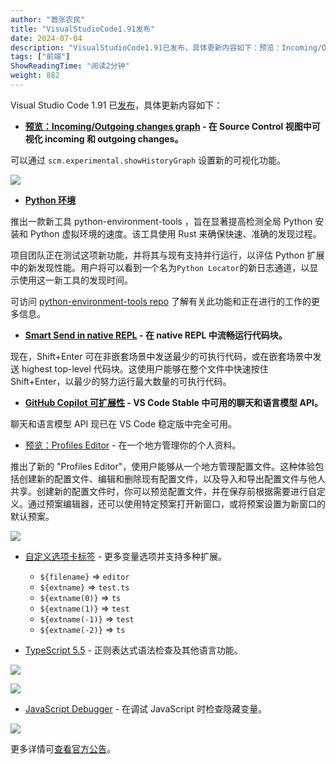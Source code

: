 ```yaml
---
author: "嚣张农民"
title: "VisualStudioCode1.91发布"
date: 2024-07-04
description: "VisualStudioCode1.91已发布，具体更新内容如下：预览：Incoming/Outgoingchangesgraph-在SourceControl视图中可视化i"
tags: ["前端"]
ShowReadingTime: "阅读2分钟"
weight: 882
---
```

Visual Studio Code 1.91 已[发布](https://link.juejin.cn?target=https%3A%2F%2Fwww.oschina.net%2Faction%2FGoToLink%3Furl%3Dhttps%253A%252F%252Fcode.visualstudio.com%252Fupdates%252Fv1_91 "https://www.oschina.net/action/GoToLink?url=https%3A%2F%2Fcode.visualstudio.com%2Fupdates%2Fv1_91")，具体更新内容如下：

*   **[预览：Incoming/Outgoing changes graph](https://link.juejin.cn?target=https%3A%2F%2Fwww.oschina.net%2Faction%2FGoToLink%3Furl%3Dhttps%253A%252F%252Fcode.visualstudio.com%252Fupdates%252Fv1_91%2523_source-control "https://www.oschina.net/action/GoToLink?url=https%3A%2F%2Fcode.visualstudio.com%2Fupdates%2Fv1_91%23_source-control") - 在 Source Control 视图中可视化 incoming 和 outgoing changes。**

可以通过 `scm.experimental.showHistoryGraph` 设置新的可视化功能。

![](https://p3-juejin.byteimg.com/tos-cn-i-k3u1fbpfcp/0720c73895e3495d8e10346a7b028994~tplv-k3u1fbpfcp-jj-mark:3024:0:0:0:q75.awebp#?w=1021&h=657&s=139307&e=png&b=232323)

*   **[Python 环境](https://link.juejin.cn?target=https%3A%2F%2Fwww.oschina.net%2Faction%2FGoToLink%3Furl%3Dhttps%253A%252F%252Fcode.visualstudio.com%252Fupdates%252Fv1_91%2523_python "https://www.oschina.net/action/GoToLink?url=https%3A%2F%2Fcode.visualstudio.com%2Fupdates%2Fv1_91%23_python")**

推出一款新工具 python-environment-tools ，旨在显著提高检测全局 Python 安装和 Python 虚拟环境的速度。该工具使用 Rust 来确保快速、准确的发现过程。

项目团队正在测试这项新功能，并将其与现有支持并行运行，以评估 Python 扩展中的新发现性能。用户将可以看到一个名为`Python Locator`的新日志通道，以显示使用这一新工具的发现时间。

可访问 [python-environment-tools repo](https://link.juejin.cn?target=https%3A%2F%2Fwww.oschina.net%2Faction%2FGoToLink%3Furl%3Dhttps%253A%252F%252Fgithub.com%252Fmicrosoft%252Fpython-environment-tools "https://www.oschina.net/action/GoToLink?url=https%3A%2F%2Fgithub.com%2Fmicrosoft%2Fpython-environment-tools") 了解有关此功能和正在进行的工作的更多信息。

*   **[Smart Send in native REPL](https://link.juejin.cn?target=https%3A%2F%2Fwww.oschina.net%2Faction%2FGoToLink%3Furl%3Dhttps%253A%252F%252Fcode.visualstudio.com%252Fupdates%252Fv1_91%2523_smart-send-in-native-repl "https://www.oschina.net/action/GoToLink?url=https%3A%2F%2Fcode.visualstudio.com%2Fupdates%2Fv1_91%23_smart-send-in-native-repl") - 在 native REPL 中流畅运行代码块。**

现在，Shift+Enter 可在非嵌套场景中发送最少的可执行代码，或在嵌套场景中发送 highest top-level 代码块。这使用户能够在整个文件中快速按住  Shift+Enter，以最少的努力运行最大数量的可执行代码。

*   **[GitHub Copilot 可扩展性](https://link.juejin.cn?target=https%3A%2F%2Fwww.oschina.net%2Faction%2FGoToLink%3Furl%3Dhttps%253A%252F%252Fcode.visualstudio.com%252Fupdates%252Fv1_91%2523_chat-and-language-model-api "https://www.oschina.net/action/GoToLink?url=https%3A%2F%2Fcode.visualstudio.com%2Fupdates%2Fv1_91%23_chat-and-language-model-api") - VS Code Stable 中可用的聊天和语言模型 API。**

聊天和语言模型 API 现已在 VS Code 稳定版中完全可用。

*   [预览：Profiles Editor](https://link.juejin.cn?target=https%3A%2F%2Fwww.oschina.net%2Faction%2FGoToLink%3Furl%3Dhttps%253A%252F%252Fcode.visualstudio.com%252Fupdates%252Fv1_91%2523_profiles-editor-preview "https://www.oschina.net/action/GoToLink?url=https%3A%2F%2Fcode.visualstudio.com%2Fupdates%2Fv1_91%23_profiles-editor-preview") - 在一个地方管理你的个人资料。

推出了新的 "Profiles Editor"，使用户能够从一个地方管理配置文件。这种体验包括创建新的配置文件、编辑和删除现有配置文件，以及导入和导出配置文件与他人共享。创建新的配置文件时，你可以预览配置文件，并在保存前根据需要进行自定义。通过预案编辑器，还可以使用特定预案打开新窗口，或将预案设置为新窗口的默认预案。

![](https://p3-juejin.byteimg.com/tos-cn-i-k3u1fbpfcp/1779b10cd2de4ef2abcce87c307450f6~tplv-k3u1fbpfcp-jj-mark:3024:0:0:0:q75.awebp#?w=1026&h=588&s=93700&e=png&b=fefefe)

*   [自定义选项卡标签](https://link.juejin.cn?target=https%3A%2F%2Fwww.oschina.net%2Faction%2FGoToLink%3Furl%3Dhttps%253A%252F%252Fcode.visualstudio.com%252Fupdates%252Fv1_91%2523_access-file-extensions-in-custom-labels "https://www.oschina.net/action/GoToLink?url=https%3A%2F%2Fcode.visualstudio.com%2Fupdates%2Fv1_91%23_access-file-extensions-in-custom-labels") - 更多变量选项并支持多种扩展。
    
    *   `${filename}` => `editor`
    *   `${extname}` => `test.ts`
    *   `${extname(0)}` => `ts`
    *   `${extname(1)}` => `test`
    *   `${extname(-1)}` => `test`
    *   `${extname(-2)}` => `ts`
*   [TypeScript 5.5](https://link.juejin.cn?target=https%3A%2F%2Fwww.oschina.net%2Faction%2FGoToLink%3Furl%3Dhttps%253A%252F%252Fcode.visualstudio.com%252Fupdates%252Fv1_91%2523_syntax-checking-for-regular-expressions "https://www.oschina.net/action/GoToLink?url=https%3A%2F%2Fcode.visualstudio.com%2Fupdates%2Fv1_91%23_syntax-checking-for-regular-expressions") - 正则表达式语法检查及其他语言功能。
    

![](https://p3-juejin.byteimg.com/tos-cn-i-k3u1fbpfcp/833e9166a9f3482e8214b83857316cac~tplv-k3u1fbpfcp-jj-mark:3024:0:0:0:q75.awebp#?w=1024&h=421&s=48802&e=png&b=212020)

![](https://p3-juejin.byteimg.com/tos-cn-i-k3u1fbpfcp/53ae654f3dba49669701fcb6a42ad3a8~tplv-k3u1fbpfcp-jj-mark:3024:0:0:0:q75.awebp#?w=1021&h=387&s=58747&e=png&b=212020)

*   [JavaScript Debugger](https://link.juejin.cn?target=https%3A%2F%2Fwww.oschina.net%2Faction%2FGoToLink%3Furl%3Dhttps%253A%252F%252Fcode.visualstudio.com%252Fupdates%252Fv1_91%2523_javascript-debugger "https://www.oschina.net/action/GoToLink?url=https%3A%2F%2Fcode.visualstudio.com%2Fupdates%2Fv1_91%23_javascript-debugger") - 在调试 JavaScript 时检查隐藏变量。

![](https://p3-juejin.byteimg.com/tos-cn-i-k3u1fbpfcp/6778466072ae475785c93e07c61f0c0f~tplv-k3u1fbpfcp-jj-mark:3024:0:0:0:q75.awebp#?w=615&h=297&s=57233&e=png&b=38332e)

更多详情可[查看官方公告](https://link.juejin.cn?target=https%3A%2F%2Fwww.oschina.net%2Faction%2FGoToLink%3Furl%3Dhttps%253A%252F%252Fcode.visualstudio.com%252Fupdates%252Fv1_91 "https://www.oschina.net/action/GoToLink?url=https%3A%2F%2Fcode.visualstudio.com%2Fupdates%2Fv1_91")。